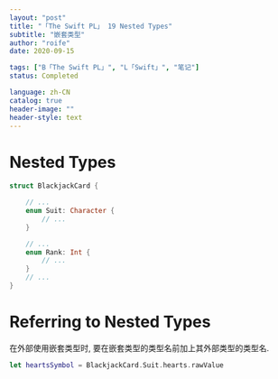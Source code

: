 ```yaml
---
layout: "post"
title: "「The Swift PL」 19 Nested Types"
subtitle: "嵌套类型"
author: "roife"
date: 2020-09-15

tags: ["B「The Swift PL」", "L「Swift」", "笔记"]
status: Completed

language: zh-CN
catalog: true
header-image: ""
header-style: text
---
```


# Nested Types

```swift
struct BlackjackCard {

    // ...
    enum Suit: Character {
        // ...
    }

    // ...
    enum Rank: Int {
        // ...
    }
    // ...
}
```

# Referring to Nested Types

在外部使用嵌套类型时, 要在嵌套类型的类型名前加上其外部类型的类型名.

```swift
let heartsSymbol = BlackjackCard.Suit.hearts.rawValue
```
